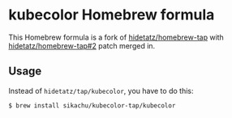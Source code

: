 # kubecolor Homebrew formula

This Homebrew formula is a fork of [hidetatz/homebrew-tap][upstream]
with [hidetatz/homebrew-tap#2][pr] patch merged in.

[upstream]: https://github.com/hidetatz/homebrew-tap
[pr]: https://github.com/hidetatz/homebrew-tap/pull/2

## Usage

Instead of `hidetatz/tap/kubecolor`, you have to do this:

```console
$ brew install sikachu/kubecolor-tap/kubecolor
```
